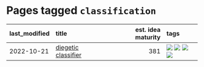 # Pages tagged `classification`

|last_modified|title|est. idea maturity|tags
|:---|:---|---:|:---|
|2022-10-21|[diegetic classifier](../diegetic-classifier.md)|381|[![](https://img.shields.io/badge/tag-audio-2c91b4)](../tags/audio.md) [![](https://img.shields.io/badge/tag-classification-d2ea1b)](../tags/classification.md) [![](https://img.shields.io/badge/tag-experimental-496a1)](../tags/experimental.md) [![](https://img.shields.io/badge/tag-text2audio-dce8fa)](../tags/text2audio.md)|